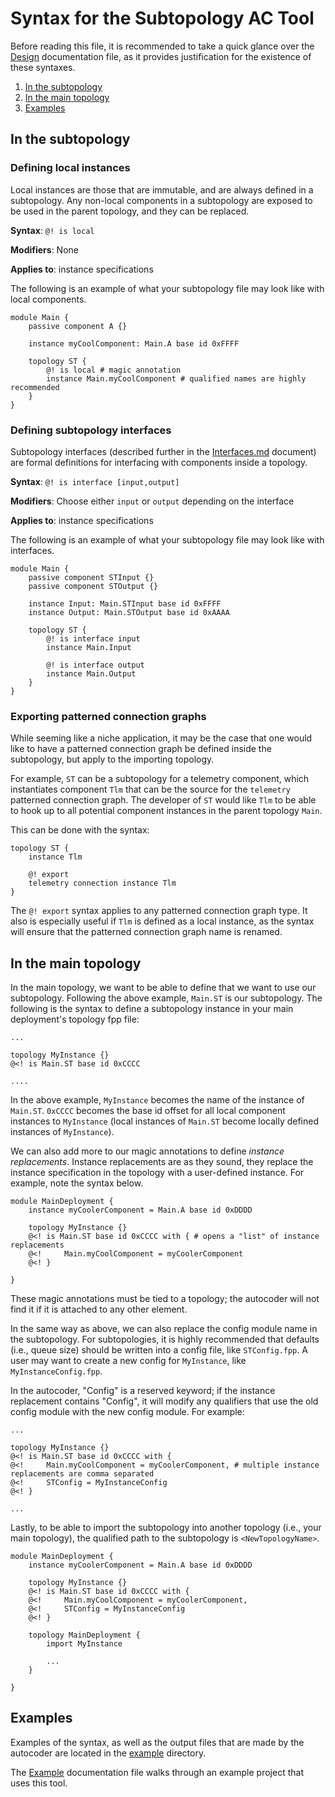 # Syntax for the Subtopology AC Tool

Before reading this file, it is recommended to take a quick glance over the [Design](./Design.md) documentation file, as it provides justification for the existence of these syntaxes.

1. [In the subtopology](#in-the-subtopology)
2. [In the main topology](#in-the-main-topology)
3. [Examples](#examples)

## In the subtopology

### Defining local instances

Local instances are those that are immutable, and are always defined in a subtopology. Any non-local components in a subtopology are exposed to be used in the parent topology, and they can be replaced.

**Syntax**: `@! is local`

**Modifiers**: None

**Applies to**: instance specifications

The following is an example of what your subtopology file may look like with local components.

```
module Main {
    passive component A {}

    instance myCoolComponent: Main.A base id 0xFFFF

    topology ST {
        @! is local # magic annotation
        instance Main.myCoolComponent # qualified names are highly recommended
    }
}
```

### Defining subtopology interfaces

Subtopology interfaces (described further in the [Interfaces.md](./Interfaces.md) document) are formal definitions for interfacing with components inside a topology.

**Syntax**: `@! is interface [input,output]`

**Modifiers**: Choose either `input` or `output` depending on the interface

**Applies to**: instance specifications

The following is an example of what your subtopology file may look like with interfaces.

```
module Main {
    passive component STInput {}
    passive component STOutput {}

    instance Input: Main.STInput base id 0xFFFF
    instance Output: Main.STOutput base id 0xAAAA

    topology ST {
        @! is interface input
        instance Main.Input

        @! is interface output
        instance Main.Output
    }
}
```

### Exporting patterned connection graphs

While seeming like a niche application, it may be the case that one would like to have a patterned connection graph be defined inside the subtopology, but apply to the importing topology. 

For example, `ST` can be a subtopology for a telemetry component, which instantiates component `Tlm` that can be the source for the `telemetry` patterned connection graph. The developer of `ST` would like `Tlm` to be able to hook up to all potential component instances in the parent topology `Main`. 

This can be done with the syntax:

```
topology ST {
    instance Tlm

    @! export
    telemetry connection instance Tlm
}
```

The `@! export` syntax applies to any patterned connection graph type. It also is especially useful if `Tlm` is defined as a local instance, as the syntax will ensure that the patterned connection graph name is renamed.

## In the main topology

In the main topology, we want to be able to define that we want to use our subtopology. Following the above example, `Main.ST` is our subtopology. The following is the syntax to define a subtopology instance in your main deployment's topology fpp file:

```
...

topology MyInstance {}
@<! is Main.ST base id 0xCCCC

....
```

In the above example, `MyInstance` becomes the name of the instance of `Main.ST`. `0xCCCC` becomes the base id offset for all local component instances to `MyInstance` (local instances of `Main.ST` become locally defined instances of `MyInstance`).

We can also add more to our magic annotations to define *instance replacements*. Instance replacements are as they sound, they replace the instance specification in the topology with a user-defined instance. For example, note the syntax below.

```
module MainDeployment {
    instance myCoolerComponent = Main.A base id 0xDDDD

    topology MyInstance {}
    @<! is Main.ST base id 0xCCCC with { # opens a "list" of instance replacements
    @<!     Main.myCoolComponent = myCoolerComponent
    @<! }

}
```

These magic annotations must be tied to a topology; the autocoder will not find it if it is attached to any other element.

In the same way as above, we can also replace the config module name in the subtopology. For subtopologies, it is highly recommended that defaults (i.e., queue size) should be written into a config file, like `STConfig.fpp`. A user may want to create a new config for `MyInstance`, like `MyInstanceConfig.fpp`.

In the autocoder, "Config" is a reserved keyword; if the instance replacement contains "Config", it will modify any qualifiers that use the old config module with the new config module. For example:

```
...

topology MyInstance {}
@<! is Main.ST base id 0xCCCC with {
@<!     Main.myCoolComponent = myCoolerComponent, # multiple instance replacements are comma separated
@<!     STConfig = MyInstanceConfig
@<! }

...
```

Lastly, to be able to import the subtopology into another topology (i.e., your main topology), the qualified path to the subtopology is `<NewTopologyName>`.

```
module MainDeployment {
    instance myCoolerComponent = Main.A base id 0xDDDD

    topology MyInstance {}
    @<! is Main.ST base id 0xCCCC with {
    @<!     Main.myCoolComponent = myCoolerComponent,
    @<!     STConfig = MyInstanceConfig
    @<! }

    topology MainDeployment {
        import MyInstance

        ...
    }

}
```

## Examples

Examples of the syntax, as well as the output files that are made by the autocoder are located in the [example](../example/) directory.

The [Example](./Example.md) documentation file walks through an example project that uses this tool.
